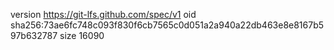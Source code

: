 version https://git-lfs.github.com/spec/v1
oid sha256:73ae6fc748c093f830f6cb7565c0d051a2a940a22db463e8e8167b597b632787
size 16090
